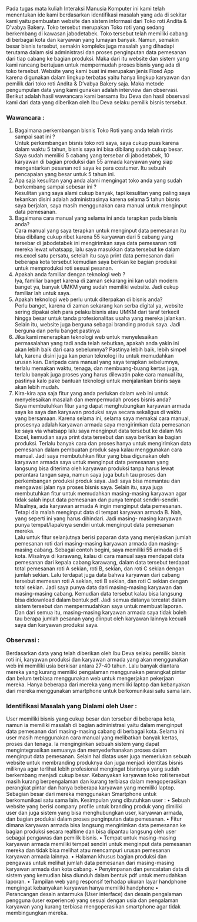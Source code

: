 
  Pada tugas mata kuliah Interaksi Manusia Komputer ini kami telah menentukan ide kami berdasarkan identifikasi masalah yang ada di sekitar kami yaitu pembuatan website dan sistem informasi dari Toko roti Andita & D’vabya Bakery. Toko tersebut merupakan Toko roti yang sedang berkembang di kawasan jabodetabek. Toko tersebut telah memiliki cabang di berbagai kota dan karyawan yang lumayan banyak. 
  Namun, semakin besar bisnis tersebut, semakin kompleks juga masalah yang dihadapi terutama dalam sisi administrasi dan proses penginputan data pemesanan dari tiap cabang ke bagian produksi. Maka dari itu website dan sistem yang kami rancang bertujuan untuk mempermudah proses bisnis yang ada di toko tersebut. Website yang kami buat ini merupakan jenis Fixed App karena digunakan dalam lingkup terbatas yaitu hanya lingkup karyawan dan pemilik dari toko roti Andita & D’vabya Bakery saja. Maka metode pengumpulan data yang kami gunakan adalah interview dan observasi.
Berikut adalah hasil wawancara kami bersama Ibu Deva dan hasil observasi kami dari data yang diberikan oleh Ibu Deva selaku pemilik bisnis tersebut.

### Wawancara :
1.	Bagaimana perkembangan bisnis Toko Roti yang anda telah rintis sampai saat ini ? <br>
        Untuk perkembangan bisnis toko roti saya, saya cukup puas karena dalam waktu 5 tahun, bisnis saya ini bisa dibilang sudah cukup besar. Saya sudah memiliki 5 cabang yang         tersebar di jabodetabek, 10 karyawan di bagian produksi dan 55 armada karyawan yang siap mengantarkan pesanan roti saya ke para costumer. Itu sebuah pencapaian yang             besar untuk 5 tahun ini.
2.	Apa saja kesulitan yang anda alami mengingat toko anda yang sudah berkembang sampai sebesar ini ?<br>
        Kesulitan yang saya alami cukup banyak, tapi kesulitan yang paling saya tekankan disini adalah administrasinya karena selama 5 tahun bisnis saya berjalan, saya masih             menggunakan cara manual untuk menginput data pemesanan. 
3.	Bagaimana cara manual yang selama ini anda terapkan pada bisnis anda?<br>
        Cara manual yang saya terapkan untuk menginput data pemesanan itu bisa dibilang cukup ribet karena 55 karyawan dari 5 cabang yang tersebar di jabodetabek ini mengirimkan         saya data pemesanan roti mereka lewat whatsapp, lalu saya masukkan data tersebut ke dalam ms.excel satu persatu, setelah itu saya print data pemesanan dari beberapa kota         tersebut kemudian saya berikan ke bagian produksi untuk memproduksi roti sesuai pesanan.
4.	Apakah anda familiar dengan teknologi web ?<br>
        Iya, familiar banget karena di zaman sekarang ini kan udah modern banget ya, banyak UMKM yang sudah memiliki website. Jadi cukup familiar lah untuk saya.
5.	Apakah teknologi web perlu untuk diterpakan di bisnis anda?<br>
        Perlu banget, karena di zaman sekarang kan serba digital ya, website sering dipakai oleh para pelaku bisnis atau UMKM dari taraf terkecil hingga besar untuk tanda               profesionalitas usaha yang mereka jalankan. Selain itu, website juga berguna sebagai branding produk saya. Jadi berguna dan perlu banget pastinya
6.	Jika kami menerapkan teknologi web untuk menyelesaikan permasalahan yang tadi anda telah sebutkan, apakah anda yakin ini akan lebih baik dari cara sebelumnya?
        Pastinya lebih baik, lebih simpel lah, karena disini juga kan peran teknologi itu untuk memudahkan urusan kan. Daripada cara manual yang saya terapkan sebelumnya,               terlalu memakan waktu, tenaga, dan membuang-buang kertas juga, terlalu banyak juga proses yang harus dilewatin pake cara manual itu, pastinya kalo pake bantuan teknologi         untuk menjalankan bisnis saya akan lebih mudah.
7.	Kira-kira apa saja fitur yang anda perlukan dalam web ini untuk menyelesaikan masalah dan mempermudah proses bisnis anda?<br>
        Saya membutuhkan fitur yang dapat menghubungkan karyawan armada saya ke saya dan karyawan produksi saya secara sekaligus di waktu yang bersamaan. Karena selama ini,             selama saya memakai cara manual, prosesnya adalah karyawan armada saya mengirimkan data pemesanan ke saya via whatsapp lalu saya menginput data tersebut ke dalam Ms             Excel, kemudian saya print data tersebut dan saya berikan ke bagian produksi. Terlalu banyak cara dan proses hanya untuk mengirimkan data pemesanan dalam pembuatan               produk saya kalau menggunakan cara manual. 
        Jadi saya membutuhkan fitur yang bisa digunakan oleh karyawan armada saya untuk menginput data pemesanan yang langsung bisa diterima oleh karyawan produksi tanpa harus           lewat perantara tangan saya, namun saya juga butuh tau proses dan perkembangan produksi produk saya. Jadi saya bisa memantau dan mengawasi jalan nya proses bisnis saya.
        Selain itu, saya juga membutuhkan fitur untuk memudahkan masing-masing karyawan agar tidak salah input data pemesanan dan punya tempat sendiri-sendiri. Misalnya, ada             karyawan armada A ingin menginput data pemesanan. Tetapi dia malah menginput data di tempat karyawan armada B. Nah, yang seperti ini yang harus dihindari. Jadi masing-           masing karyawan punya tempat/lapaknya sendiri untuk menginput data pemesanan mereka.<br>
        Lalu untuk fitur selanjutnya berisi paparan data yang menjelaskan jumlah pemesanan roti dari masing-masing karyawan armada dan masing-masing cabang. Sebagai contoh               begini, saya memiliki 55 armada di 5 kota. Misalnya di karawang, kalau di cara manual saya mendapat data pemesanan dari kepala cabang karawang, dalam data tersebut               terdapat total pemesanan roti A sekian, roti B, sekian, dan roti C sekian dengan jumlah sekian. Lalu terdapat juga data bahwa karyawan dari cabang tersebut memesan roti         A sekian, roti B sekian, dan roti C sekian dengan total sekian. Jadi saya punya data dari masing-masing karyawan dan masing-masing cabang. Kemudian data tersebut kalau           bisa langsung bisa didownload dalam bentuk pdf. Jadi semua datanya tercatat dalam sistem tersebut dan mempermudahkan saya untuk membuat laporan.
        Dan dari semua itu, masing-masing karyawan armada saya tidak boleh tau berapa jumlah pesanan yang diinput oleh karyawan lainnya kecuali saya dan karyawan produksi saya.

### Observasi :
Berdasarkan data yang telah diberikan oleh Ibu Deva selaku pemilik bisnis roti ini, karyawan produksi dan karyawan armada yang akan menggunakan web ini memiliki usia berkisar antara 27-40 tahun. Lalu banyak diantara mereka yang kurang memiliki pengalaman menggunakan perangkat pintar dan belum terbiasa menggunakan web untuk mengerjakan pekerjaan mereka. Hanya beberapa dari mereka yang memiliki laptop dan kebanyakan dari mereka menggunakan smartphone untuk berkomunikasi satu sama lain.

### Identifikasi Masalah yang Dialami oleh User :
User memiliki bisnis yang cukup besar dan tersebar di beberapa kota, namun ia memiliki masalah di bagian administrasi yaitu dalam menginput data pemesanan dari masing-masing cabang di berbagai kota.
Selama ini user masih menggunakan cara manual yang melibatkan banyak kertas, proses dan tenaga. Ia menginginkan sebuah sistem yang dapat mengintegrasikan semuanya dan menyederhanakan proses dalam menginput data pemesanan.
Selain hal diatas user juga memerlukan sebuah website untuk membranding produknya dan juga menjadi identitas bisnis miliknya agar terlihat lebih profesional mengingat bisnisnya yang sudah berkembang menjadi cukup besar.
Kebanyakan karyawan toko roti tersebut masih kurang berpengalaman dan kurang terbiasa dalam mengoperasikan perangkat pintar dan hanya beberapa karyawan yang memiliki laptop. Sebagian besar dari mereka menggunakan Smartphone untuk berkomunikasi satu sama lain.
Kesimpulan yang dibutuhkan user :
•	Sebuah website yang berisi company profile untuk branding produk yang dimiliki user dan juga sistem yang bisa menghubungkan user, karyawan armada, dan bagian produksi dalam proses penginputan data pemesanan.
•	Fitur dimana karyawan armada bisa langsung mengirimkan data pemesanan ke bagian produksi secara realtime dan bisa dipantau langsung oleh user sebagai pengawas dan pemilik bisnis.
•	Tempat untuk masing-masing karyawan armada memiliki tempat sendiri untuk menginput data pemesanan mereka dan tidak bisa melihat atau mencampuri urusan pemesanan karyawan armada lainnya.
•	Halaman khusus bagian produksi dan pengawas untuk melihat jumlah data pemesanan dari masing-masing karyawan armada dan kota cabang. 
•	Penyimpanan dan pencatatan data di sistem yang kemudian bisa diunduh dalam bentuk pdf untuk memudahkan laporan.
•	Tampilan web yang responsif terhadap ukuran layar handphone mengingat kebanyakan karyawan hanya memiliki handphone
•	Perancangan desain antarmuka (User interface)  dan desain pengalaman pengguna (user experience) yang sesuai dengan usia dan pengalaman karyawan yang kurang terbiasa mengoperasikan smartphone agar tidak membingungkan mereka. 

